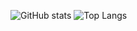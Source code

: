 ![GitHub stats](https://github-readme-stats.vercel.app/api?username=PythonGen-dev&show_icons=true&theme=radical)
![Top Langs](https://github-readme-stats.vercel.app/api/top-langs/?username=PythonGen-dev&theme=radical)

